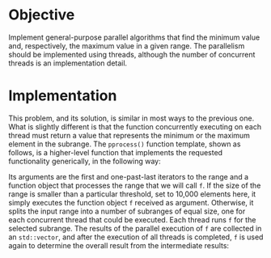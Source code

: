 # Objective

Implement general-purpose parallel algorithms that find the minimum value and, respectively, the maximum value in a given range. The parallelism should be implemented using threads, although the number of concurrent threads is an implementation detail.

# Implementation

This problem, and its solution, is similar in most ways to the previous one. What is slightly different is that the function concurrently executing on each thread must return a value that represents the minimum or the maximum element in the subrange. The `pprocess()` function template, shown as follows, is a higher-level function that implements the requested functionality generically, in the following way:

Its arguments are the first and one-past-last iterators to the range and a function object that processes the range that we will call `f`.
If the size of the range is smaller than a particular threshold, set to 10,000 elements here, it simply executes the function object `f` received as argument.
Otherwise, it splits the input range into a number of subranges of equal size, one for each concurrent thread that could be executed. Each thread runs `f` for the selected subrange.
The results of the parallel execution of `f` are collected in an `std::vector`, and after the execution of all threads is completed, `f` is used again to determine the overall result from the intermediate results: